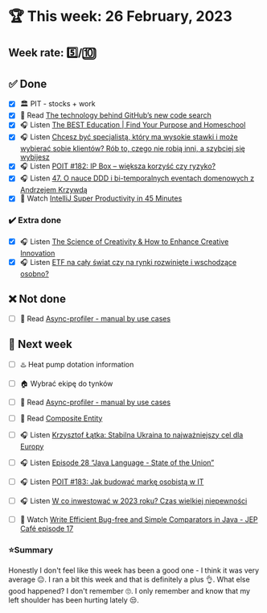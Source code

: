 # 🏆 This week: 26 February, 2023

## Week rate: 5️⃣/🔟

## ✅ Done
- [x] 🏛️ PIT - stocks + work
- [x] 📗 Read [The technology behind GitHub’s new code search](https://github.blog/2023-02-06-the-technology-behind-githubs-new-code-search/)
- [x] 🎧 Listen [The BEST Education | Find Your Purpose and Homeschool](https://effortlessenglishshow.com/the-best-education-find-your-purpose-and-homeschool)
- [x] 🎧 Listen [Chcesz być specjalistą, który ma wysokie stawki i może wybierać sobie klientów? Rób to, czego nie robią inni, a szybciej się wybijesz](https://malawielkafirma.pl/jak-zostac-dobrze-zarabiajacym-ekspertem/)
- [x] 🎧 Listen [POIT #182: IP Box – większa korzyść czy ryzyko?](https://porozmawiajmyoit.pl/poit-182-ip-box-wieksza-korzysc-czy-ryzyko/)
- [x] 🎧 Listen [47. O nauce DDD i bi-temporalnych eventach domenowych z Andrzejem Krzywdą](https://bettersoftwaredesign.pl/episodes/47)
- [x] 🎥 Watch [IntelliJ Super Productivity in 45 Minutes](https://youtu.be/pX2jyeWs1qw)

### ✔️ Extra done
- [x] 🎧 Listen [The Science of Creativity & How to Enhance Creative Innovation](https://hubermanlab.com/the-science-of-creativity-and-how-to-enhance-creative-innovation/)
- [x] 🎧 Listen [ETF na cały świat czy na rynki rozwinięte i wschodzące osobno?](https://inwestomat.eu/etf-na-caly-swiat-czy-na-rynki-rozwiniete-i-wschodzace-osobno/)

## ❌ Not done
- [ ] 📗 Read [Async-profiler - manual by use cases](https://krzysztofslusarski.github.io/2022/12/12/async-manual.html)

## 📝 Next week
- [ ] ♨️ Heat pump dotation information
- [ ] 🏠 Wybrać ekipę do tynków
- [ ] 📗 Read [Async-profiler - manual by use cases](https://krzysztofslusarski.github.io/2022/12/12/async-manual.html)
- [ ] 📗 Read [Composite Entity](https://java-design-patterns.com/patterns/composite-entity/)
- [ ] 🎧 Listen [Krzysztof Łątka: Stabilna Ukraina to najważniejszy cel dla Europy](https://zaprojektujswojezycie.pl/krzysztof-latka-stabilna-ukraina-to-najwazniejszy-cel-dla-europy/)
- [ ] 🎧 Listen [Episode 28 “Java Language - State of the Union”](https://inside.java/2022/12/23/podcast-028/)
- [ ] 🎧 Listen [POIT #183: Jak budować markę osobistą w IT](https://porozmawiajmyoit.pl/poit-183-jak-budowac-marke-osobista-w-it/)
- [ ] 🎧 Listen [W co inwestować w 2023 roku? Czas wielkiej niepewności](https://inwestomat.eu/w-co-inwestowac-w-2023-roku/)
- [ ] 🎥 Watch [Write Efficient Bug-free and Simple Comparators in Java - JEP Café episode 17](https://youtu.be/lFbBI85oTnY)


### ⭐Summary
Honestly I don't feel like this week has been a good one - I think it was very average 😐. I ran a bit this week and that is definitely a plus 👌. What else good happened? I don't remember 🙄. I only remember and know that my left shoulder has been hurting lately 😒.
